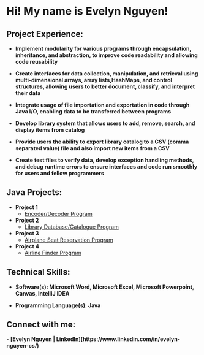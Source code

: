 <h1>Hi! My name is Evelyn Nguyen! <br/>

<h2>Project Experience:</h2>

- <b>Implement modularity for various programs through encapsulation, inheritance, and abstraction, to improve code readability and allowing code reusability </b>

- <b>Create interfaces for data collection, manipulation, and retrieval using multi-dimensional arrays, array lists,HashMaps, and control structures, allowing users to better document, classify, and interpret their data </b>

- <b>Integrate usage of file importation and exportation in code through Java I/O, enabling data to be transferred between programs </b>

- <b>Develop library system that allows users to add, remove, search, and display items from catalog </b>

- <b>Provide users the ability to export library catalog to a CSV (comma separated value) file and also import new items from a CSV </b>

- <b>Create test files to verify data, develop exception handling methods, and debug runtime errors to ensure interfaces and code run smoothly for users and fellow programmers </b>

<h2>Java Projects:</h2>

- <b>Project 1</b>
  - [Encoder/Decoder Program](https://github.com/evelynnoelle/portfolio-proj1.git)
- <b>Project 2</b>
  - [Library Database/Catalogue Program](https://github.com/evelynnoelle/portfolio-java-proj2.git)
- <b>Project 3</b>
  - [Airplane Seat Reservation Program]()
- <b>Project 4</b>
  - [Airline Finder Program]()  

<h2>Technical Skills:</h2>

- <b>Software(s): Microsoft Word, Microsoft Excel, Microsoft Powerpoint, Canvas, IntelliJ IDEA</b>

- <b>Programming Language(s): Java</b>

<h2>Connect with me:</h2>
- <b>[Evelyn Nguyen | LinkedIn](https://www.linkedin.com/in/evelyn-nguyen-cs/) <b>